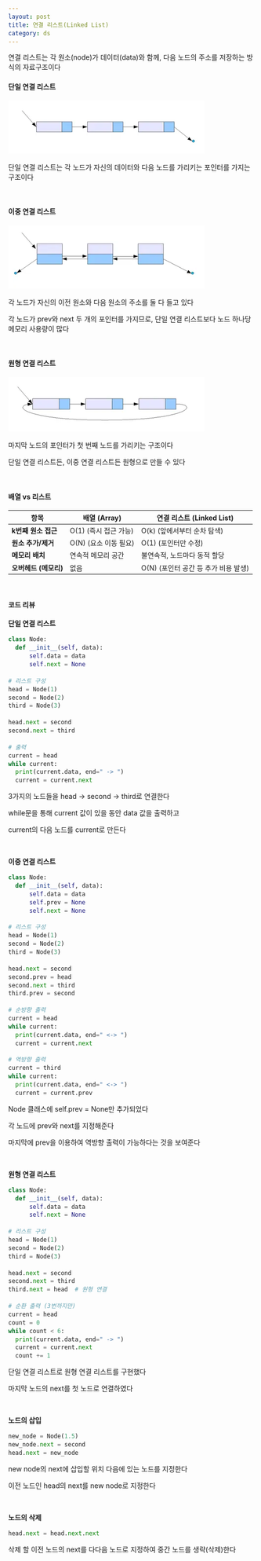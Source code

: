 ```yaml
---
layout: post
title: 연결 리스트(Linked List)
category: ds
---
```


연결 리스트는 각 원소(node)가 데이터(data)와 함께, 다음 노드의 주소를 저장하는 방식의 자료구조이다
  
#### 단일 연결 리스트

![단일 연결 리스트](/assets/images/ds/linked-list-01.webp)

단일 연결 리스트는 각 노드가 자신의 데이터와 다음 노드를 가리키는 포인터를 가지는 구조이다

&nbsp;

#### 이중 연결 리스트  
![이중 연결 리스트](/assets/images/ds/linked-list-02.webp)

각 노드가 자신의 이전 원소와 다음 원소의 주소를 둘 다 들고 있다

각 노드가 prev와 next 두 개의 포인터를 가지므로, 단일 연결 리스트보다 노드 하나당 메모리 사용량이 많다

&nbsp;

#### 원형 연결 리스트
![원형 연결 리스트](/assets/images/ds/linked-list-03.webp)

마지막 노드의 포인터가 첫 번째 노드를 가리키는 구조이다

단일 연결 리스트든, 이중 연결 리스트든 원형으로 만들 수 있다

&nbsp;

#### 배열 vs 리스트

| 항목                  | 배열 (Array)            | 연결 리스트 (Linked List)        |
|---------------------|-------------------------|----------------------------------|
| **k번째 원소 접근**     | O(1) (즉시 접근 가능)     | O(k) (앞에서부터 순차 탐색)         |
| **원소 추가/제거**     | O(N) (요소 이동 필요)     | O(1) (포인터만 수정)              |
| **메모리 배치**        | 연속적 메모리 공간           | 불연속적, 노드마다 동적 할당         |
| **오버헤드 (메모리)**   | 없음                      | O(N) (포인터 공간 등 추가 비용 발생) |

&nbsp;

#### 코드 리뷰

**단일 연결 리스트**

```python
class Node:
  def __init__(self, data):
      self.data = data
      self.next = None

# 리스트 구성
head = Node(1)
second = Node(2)
third = Node(3)

head.next = second
second.next = third

# 출력
current = head
while current:
  print(current.data, end=" -> ")
  current = current.next
```

3가지의 노드들을 head -> second -> third로 연결한다

while문을 통해 current 값이 있을 동안 data 값을 출력하고 

current의 다음 노드를 current로 만든다

&nbsp;

**이중 연결 리스트**

```python
class Node:
  def __init__(self, data):
      self.data = data
      self.prev = None
      self.next = None

# 리스트 구성
head = Node(1)
second = Node(2)
third = Node(3)

head.next = second
second.prev = head
second.next = third
third.prev = second

# 순방향 출력
current = head
while current:
  print(current.data, end=" <-> ")
  current = current.next

# 역방향 출력
current = third
while current:
  print(current.data, end=" <-> ")
  current = current.prev
```

Node 클래스에 self.prev = None만 추가되었다

각 노드에 prev와 next를 지정해준다

마지막에 prev을 이용하여 역방향 출력이 가능하다는 것을 보여준다

&nbsp;

**원형 연결 리스트**

```python
class Node:
  def __init__(self, data):
      self.data = data
      self.next = None

# 리스트 구성
head = Node(1)
second = Node(2)
third = Node(3)

head.next = second
second.next = third
third.next = head  # 원형 연결

# 순환 출력 (3번까지만)
current = head
count = 0
while count < 6:
  print(current.data, end=" -> ")
  current = current.next
  count += 1
```
단일 연결 리스트로 원형 연결 리스트를 구현했다

마지막 노드의 next를 첫 노드로 연결하였다

&nbsp;

**노드의 삽입**

```python
new_node = Node(1.5)
new_node.next = second
head.next = new_node
```

new node의 next에 삽입할 위치 다음에 있는 노드를 지정한다

이전 노드인 head의 next를 new node로 지정한다

&nbsp;

**노드의 삭제**

```python
head.next = head.next.next
```

삭제 할 이전 노드의 next를 다다음 노드로 지정하여 중간 노드를 생략(삭제)한다